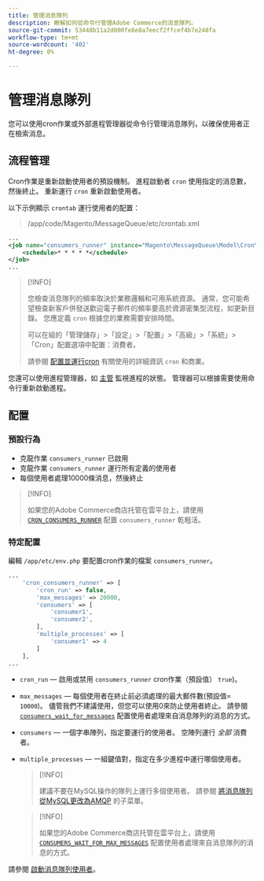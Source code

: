 ```yaml
---
title: 管理消息隊列
description: 瞭解如何從命令行管理Adobe Commerce的消息隊列。
source-git-commit: 53448b11a2d000fe8e8a7eecf2ffcef4b7e248fa
workflow-type: tm+mt
source-wordcount: '402'
ht-degree: 0%

---
```



# 管理消息隊列

您可以使用cron作業或外部進程管理器從命令行管理消息隊列，以確保使用者正在檢索消息。

## 流程管理

Cron作業是重新啟動使用者的預設機制。 進程啟動者 `cron` 使用指定的消息數，然後終止。 重新運行 `cron` 重新啟動使用者。

以下示例顯示 `crontab` 運行使用者的配置：

> /app/code/Magento/MessageQueue/etc/crontab.xml

```xml
...
<job name="consumers_runner" instance="Magento\MessageQueue\Model\Cron\ConsumersRunner" method="run">
    <schedule>* * * * *</schedule>
</job>
...
```

>[!INFO]
>
>您檢查消息隊列的頻率取決於業務邏輯和可用系統資源。 通常，您可能希望檢查新客戶併發送歡迎電子郵件的頻率要高於資源密集型流程，如更新目錄。 您應定義 `cron` 根據您的業務需要安排時間。
>
>可以在組的「管理儲存」>「設定」>「配置」>「高級」>「系統」>「Cron」配置選項中配置：消費者。
>
>請參閱 [配置並運行cron](../cli/configure-cron-jobs.md) 有關使用的詳細資訊 `cron` 和商業。

您還可以使用進程管理器，如 [主管](http://supervisord.org/index.html) 監視進程的狀態。 管理器可以根據需要使用命令行重新啟動進程。

## 配置

### 預設行為

- 克龍作業 `consumers_runner` 已啟用
- 克龍作業 `consumers_runner` 運行所有定義的使用者
- 每個使用者處理10000條消息，然後終止

>[!INFO]
>
>如果您的Adobe Commerce商店托管在雲平台上，請使用 [`CRON_CONSUMERS_RUNNER`](https://devdocs.magento.com/cloud/env/variables-deploy.html#cron_consumers_runner) 配置 `consumers_runner` 乾粗活。

### 特定配置

編輯 `/app/etc/env.php` 要配置cron作業的檔案 `consumers_runner`。

```php
...
    'cron_consumers_runner' => [
        'cron_run' => false,
        'max_messages' => 20000,
        'consumers' => [
            'consumer1',
            'consumer2',
        ],
        'multiple_processes' => [
            'consumer1' => 4
        ]
    ],
...
```

- `cron_run`  — 啟用或禁用 `consumers_runner` cron作業（預設值） `true`)。
- `max_messages`  — 每個使用者在終止前必須處理的最大郵件數(預設值= `10000`)。 儘管我們不建議使用，但您可以使用0來防止使用者終止。 請參閱 [`consumers_wait_for_messages`](../reference/config-reference-envphp.md#consumerswaitformessages) 配置使用者處理來自消息隊列的消息的方式。
- `consumers`  — 一個字串陣列，指定要運行的使用者。 空陣列運行 *全部* 消費者。
- `multiple_processes`  — 一組鍵值對，指定在多少進程中運行哪個使用者。

   >[!INFO]
   >
   >建議不要在MySQL操作的隊列上運行多個使用者。 請參閱 [將消息隊列從MySQL更改為AMQP](https://developer.adobe.com/commerce/php/development/components/message-queues/#change-message-queue-from-mysql-to-amqp) 的子菜單。

   >[!INFO]
   >
   >如果您的Adobe Commerce商店托管在雲平台上，請使用 [`CONSUMERS_WAIT_FOR_MAX_MESSAGES`](https://devdocs.magento.com/cloud/env/variables-deploy.html#consumers_wait_for_max_messages) 配置使用者處理來自消息隊列的消息的方式。

請參閱 [啟動消息隊列使用者](../cli/start-message-queues.md)。
